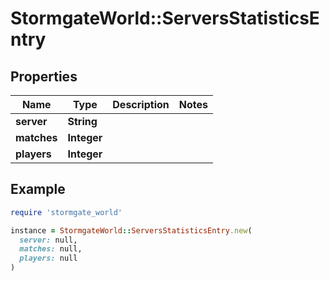 # StormgateWorld::ServersStatisticsEntry

## Properties

| Name | Type | Description | Notes |
| ---- | ---- | ----------- | ----- |
| **server** | **String** |  |  |
| **matches** | **Integer** |  |  |
| **players** | **Integer** |  |  |

## Example

```ruby
require 'stormgate_world'

instance = StormgateWorld::ServersStatisticsEntry.new(
  server: null,
  matches: null,
  players: null
)
```

